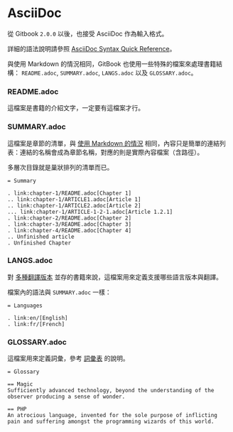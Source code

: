 # AsciiDoc

從 Gitbook `2.0.0` 以後，也接受 AsciiDoc 作為輸入格式。

詳細的語法說明請參照 [AsciiDoc Syntax Quick Reference](http://asciidoctor.org/docs/asciidoc-syntax-quick-reference/)。

與使用 Markdown 的情況相同，GitBook 也使用一些特殊的檔案來處理書籍結構： `README.adoc`, `SUMMARY.adoc`, `LANGS.adoc` 以及 `GLOSSARY.adoc`。

### README.adoc

這檔案是書籍的介紹文字，一定要有這檔案才行。

### SUMMARY.adoc

這檔案是章節的清單，與 [使用 Markdown 的情況](./chapters.md) 相同，內容只是簡單的連結列表：連結的名稱會成為章節名稱，對應的則是實際內容檔案（含路徑）。

多層次目錄就是巢狀排列的清單而已。

```
= Summary

. link:chapter-1/README.adoc[Chapter 1]
.. link:chapter-1/ARTICLE1.adoc[Article 1]
.. link:chapter-1/ARTICLE2.adoc[Article 2]
... link:chapter-1/ARTICLE-1-2-1.adoc[Article 1.2.1]
. link:chapter-2/README.adoc[Chapter 2]
. link:chapter-3/README.adoc[Chapter 3]
. link:chapter-4/README.adoc[Chapter 4]
.. Unfinished article
. Unfinished Chapter
```

### LANGS.adoc

對 [多種翻譯版本](./languages.md) 並存的書籍來說，這檔案用來定義支援哪些語言版本與翻譯。

檔案內的語法與 `SUMMARY.adoc` 一樣：

```
= Languages

. link:en/[English]
. link:fr/[French]
```

### GLOSSARY.adoc

這檔案用來定義詞彙，參考 [詞彙表](./glossary.md) 的說明。

```
= Glossary

== Magic
Sufficiently advanced technology, beyond the understanding of the observer producing a sense of wonder.

== PHP
An atrocious language, invented for the sole purpose of inflicting pain and suffering amongst the programming wizards of this world.
```


